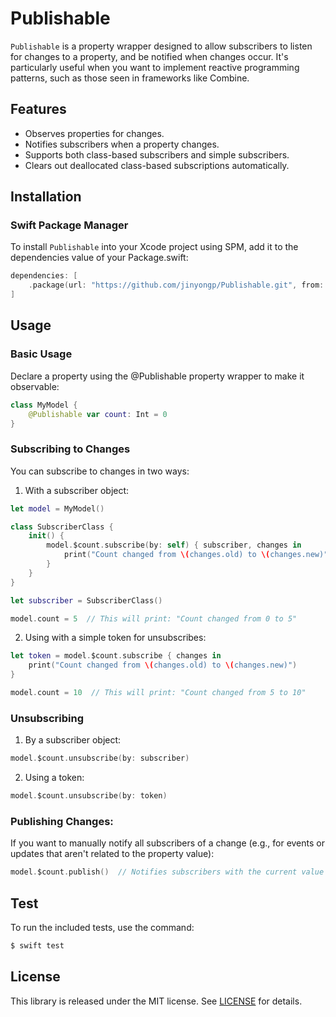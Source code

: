 # Publishable

`Publishable` is a property wrapper designed to allow subscribers to listen for changes to a property, and be notified when changes occur. It's particularly useful when you want to implement reactive programming patterns, such as those seen in frameworks like Combine.

## Features

- Observes properties for changes.
- Notifies subscribers when a property changes.
- Supports both class-based subscribers and simple subscribers.
- Clears out deallocated class-based subscriptions automatically.

## Installation

### Swift Package Manager

To install `Publishable` into your Xcode project using SPM, add it to the dependencies value of your Package.swift:

```swift
dependencies: [
    .package(url: "https://github.com/jinyongp/Publishable.git", from: "1.1.0"),
]
```

## Usage

### Basic Usage

Declare a property using the @Publishable property wrapper to make it observable:

```swift 
class MyModel {
    @Publishable var count: Int = 0
}
```

### Subscribing to Changes

You can subscribe to changes in two ways:

1. With a subscriber object:

```swift
let model = MyModel()

class SubscriberClass {
    init() {
        model.$count.subscribe(by: self) { subscriber, changes in
            print("Count changed from \(changes.old) to \(changes.new)")
        }
    }
}

let subscriber = SubscriberClass()

model.count = 5  // This will print: "Count changed from 0 to 5"
```

2. Using with a simple token for unsubscribes:

```swift
let token = model.$count.subscribe { changes in
    print("Count changed from \(changes.old) to \(changes.new)")
}

model.count = 10  // This will print: "Count changed from 5 to 10"
```

### Unsubscribing

1. By a subscriber object:

```swift
model.$count.unsubscribe(by: subscriber)
```

2. Using a token:

```swift
model.$count.unsubscribe(by: token)
```

### Publishing Changes:

If you want to manually notify all subscribers of a change (e.g., for events or updates that aren't related to the property value):

```swift
model.$count.publish()  // Notifies subscribers with the current value
```

## Test

To run the included tests, use the command:

```bash
$ swift test
```


## License

This library is released under the MIT license. See [LICENSE](/LICENSE) for details.
